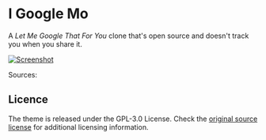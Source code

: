 # I Google Mo

A _Let Me Google That For You_ clone that's open source and doesn't track you
when you share it.

[![Screenshot](https://user-images.githubusercontent.com/10495562/156066600-eae411df-7da9-432c-adb1-38bad63cd9db.png)](https://natoboram.github.io/lmgtfy)

Sources:

## Licence

The theme is released under the GPL-3.0 License. Check the [original source license](https://github.com/NatoBoram/lmgtfy/blob/master/LICENSE.md) for additional licensing information.
